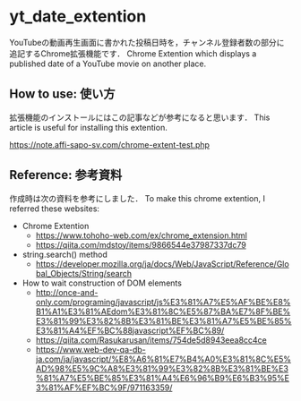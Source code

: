 # yt_date_extention

YouTubeの動画再生画面に書かれた投稿日時を，チャンネル登録者数の部分に追記するChrome拡張機能です．
Chrome Extention which displays a published date of a YouTube movie on another place.

## How to use: 使い方
拡張機能のインストールにはこの記事などが参考になると思います．
This article is useful for installing this extention.

https://note.affi-sapo-sv.com/chrome-extent-test.php

## Reference: 参考資料
作成時は次の資料を参考にしました．
To make this chrome extention, I referred these websites:

- Chrome Extention
  - https://www.tohoho-web.com/ex/chrome_extension.html
  - https://qiita.com/mdstoy/items/9866544e37987337dc79
- string.search() method
  - https://developer.mozilla.org/ja/docs/Web/JavaScript/Reference/Global_Objects/String/search
- How to wait construction of DOM elements
  - http://once-and-only.com/programing/javascript/js%E3%81%A7%E5%AF%BE%E8%B1%A1%E3%81%AEdom%E3%81%8C%E5%87%BA%E7%8F%BE%E3%81%99%E3%82%8B%E3%81%BE%E3%81%A7%E5%BE%85%E3%81%A4%EF%BC%88javascript%EF%BC%89/
  - https://qiita.com/Rasukarusan/items/754de5d8943eea8cc4ce
  - https://www.web-dev-qa-db-ja.com/ja/javascript/%E8%A6%81%E7%B4%A0%E3%81%8C%E5%AD%98%E5%9C%A8%E3%81%99%E3%82%8B%E3%81%BE%E3%81%A7%E5%BE%85%E3%81%A4%E6%96%B9%E6%B3%95%E3%81%AF%EF%BC%9F/971163359/
